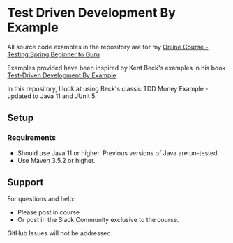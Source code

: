 # Test Driven Development By Example

All source code examples in the repository are for my [Online Course - Testing Spring Beginner to Guru](https://www.udemy.com/testing-spring-boot-beginner-to-guru/?couponCode=GITHUB_REPO)

Examples provided have been inspired by Kent Beck's examples in his book [Test-Driven Development By Example](https://amzn.to/2DTP58p)

In this repository, I look at using Beck's classic TDD Money Example - updated to Java 11 and JUnit 5. 

## Setup
### Requirements
* Should use Java 11 or higher. Previous versions of Java are un-tested.
* Use Maven 3.5.2 or higher.


## Support
For questions and help:
* Please post in course
* Or post in the Slack Community exclusive to the course.

GitHub Issues will not be addressed.
